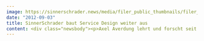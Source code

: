 ```yaml
---
image: https://sinnerschrader.news/media/filer_public_thumbnails/filer_public/10/2e/102edd2e-123f-496f-acc3-4420029d6bb4/varfoldersdjk8pxf42x64d8fxslz8jcc8fc0000gnttmp1c4uwq__480x288_q85_crop_subsampling-2_upscale.jpg
date: "2012-09-03"
title: SinnerSchrader baut Service Design weiter aus
content: <div class="newsbody"><p>Axel Averdung lehrt und forscht seit 2008 am Arbeitsbereich für Marketing und Innovation der Universität Hamburg. Sein Forschungs- und Dissertationsschwerpunkt liegt im Bereich des strategischen Marketingmanagements im Themenfeld nutzwertorientierter Geschäftsmodellinnovationen.</p><p>Der Hamburger beschäftigte sich dabei besonders mit der innovationsorientierten Integration aus strategischen und kreativen Marketingkompetenzen, einer konsumentenzentrierten Serviceorientierung und disruptiven Technologien.</p><p>Als Unternehmensberater betreute Axel Averdung zahlreiche Projekte für Agenturen und für die Konsumgüterindustrie und gilt als ausgewiesener Spezialist für den managementrelevanten Wissentransfer wissenschaftlicher Inhalte, Methoden und Daten.</p><p>Zuvor war Averdung u.a. im Finanzmarketing der Deutschen Börse AG tätig sowie bei der adesso AG (ehemals SITAGE AG) im Bereich Management Consulting (Prozess- und Strategieberatung, IT-Servicemanagement).</p><p>Service Design ist eines der strategischen Wachstumsfelder SinnerSchraders. In den vergangenen Monaten hat sich die Agentur inhaltlich und personell entsprechend ausgerichtet. Neben Blundstone Osterberger und Martin Gassner in Hamburg treiben Philipp Schäfer in München und Norbert Neumeister in Frankfurt das Thema.</p><p>Um das Thema in Deutschland stärker zu etablieren, veranstaltet SinnerSchrader im Oktober eine eigene Konferenz. Am 8. Oktober 2012 diskutieren Experten aus Agenturen, Unternehmen und der Wissenschaft auf der <a href="http&#58;//nextberlin.eu">NEXT Service Design Conference</a> in Berlin. Als Sprecher mit dabei sind u.a. Service-Design-Pionier Chris Downs (Method), Louisa Heinrich (Fjord) und David Bausola (Philter Phactory), die in Keynotes innovative Ansätze zum Service Design präsentieren und zur Diskussion stellen. Informationen und Tickets unter&#58; <a href="http&#58;//nextberlin.eu">nextberlin.eu</a>.</p><p><a class="news-backlink" href="/de/"><svg class="svg-ico svg-ico--arrow-left"><use xlink&#58;href="#arrow-down"></use></svg>Zurück zur Presse Übersicht</a></p></div>
---
```

